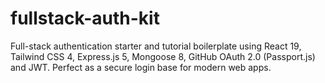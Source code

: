 # fullstack-auth-kit
Full-stack authentication starter and tutorial boilerplate using React 19, Tailwind CSS 4, Express.js 5, Mongoose 8, GitHub OAuth 2.0 (Passport.js) and JWT. Perfect as a secure login base for modern web apps.
